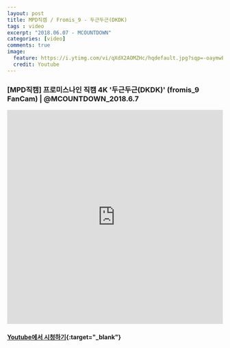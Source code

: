 ```yaml
---
layout: post
title: MPD직캠 / Fromis_9 - 두근두근(DKDK) 
tags : video
excerpt: "2018.06.07 - MCOUNTDOWN"
categories: [video]
comments: true
image:
  feature: https://i.ytimg.com/vi/qXdX2AOMZHc/hqdefault.jpg?sqp=-oaymwEZCPYBEIoBSFXyq4qpAwsIARUAAIhCGAFwAQ==&rs=AOn4CLBnksDLF0ljZ2cLrEGnMviFBGVgMA
  credit: Youtube
---
```


### [MPD직캠] 프로미스나인 직캠 4K '두근두근(DKDK)' (fromis_9 FanCam) | @MCOUNTDOWN_2018.6.7
<iframe width="100%" height="500" src="https://www.youtube.com/embed/qXdX2AOMZHc?rel=0" frameborder="0" allow="autoplay; encrypted-media" allowfullscreen></iframe>

#### [Youtube에서 시청하기](https://www.youtube.com/watch?v=qXdX2AOMZHc){:target="_blank"}
